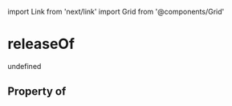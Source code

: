 import Link from 'next/link'
import Grid from '@components/Grid'

# releaseOf

undefined

## Property of



